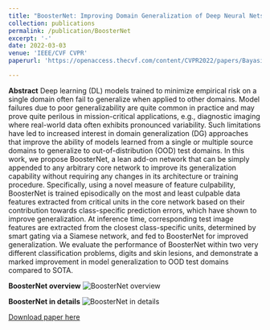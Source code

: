 ```yaml
---
title: "BoosterNet: Improving Domain Generalization of Deep Neural Nets using Culpability-Ranked Features"
collection: publications
permalink: /publication/BoosterNet
excerpt: '-'
date: 2022-03-03
venue: 'IEEE/CVF CVPR'
paperurl: 'https://openaccess.thecvf.com/content/CVPR2022/papers/Bayasi_BoosterNet_Improving_Domain_Generalization_of_Deep_Neural_Nets_Using_Culpability-Ranked_CVPR_2022_paper.pdf'

---
```

**Abstract**
Deep learning (DL) models trained to minimize empirical risk on a single domain often fail to generalize when applied to other domains. Model failures due to poor generalizability are quite common in practice and may prove quite perilous in mission-critical applications, e.g., diagnostic imaging where real-world data often exhibits pronounced variability. Such limitations have led to increased interest in domain generalization (DG) approaches that improve the ability of models learned from a single or multiple source domains to generalize to out-of-distribution (OOD) test domains. In this work, we propose BoosterNet, a lean add-on network that can be simply appended to any arbitrary core network to improve its generalization capability without requiring any changes in its architecture or training procedure. Specifically, using a novel measure of feature culpability, BoosterNet is trained episodically on the most and least culpable data features extracted from critical units in the core network based on their contribution towards class-specific prediction errors, which have shown to improve generalization. At inference time, corresponding test image features are extracted from the closest class-specific units, determined by smart gating via a Siamese network, and fed to BoosterNet for improved generalization. We evaluate the performance of BoosterNet within two very different classification problems, digits and skin lesions, and demonstrate a marked improvement in model generalization to OOD test domains compared to SOTA.

**BoosterNet overview**
![BoosterNet overview](http://nourhanb.github.io/images/boosternet_overview.jpg)

**BoosterNet in details**
![BoosterNet in details](http://nourhanb.github.io/images/boosternet_steps.jpg)

[Download paper here](http://nourhanb.github.io/files/boosternet.pdf)
